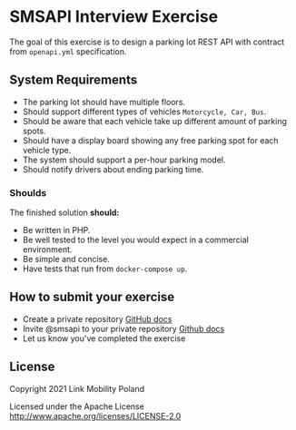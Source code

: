 # SMSAPI Interview Exercise

The goal of this exercise is to design a parking lot REST API with contract from `openapi.yml` specification.

## System Requirements
 - The parking lot should have multiple floors.
 - Should support different types of vehicles `Motorcycle, Car, Bus`.
 - Should be aware that each vehicle take up different amount of parking spots.
 - Should have a display board showing any free parking spot for each vehicle type.
 - The system should support a per-hour parking model.
 - Should notify drivers about ending parking time.

### Shoulds

The finished solution **should:**
- Be written in PHP.
- Be well tested to the level you would expect in a commercial environment.
- Be simple and concise.
- Have tests that run from `docker-compose up`.


## How to submit your exercise

- Create a private repository [GitHub docs](https://help.github.com/en/articles/create-a-repo)
- Invite @smsapi to your private repository [Github docs](https://help.github.com/en/articles/inviting-collaborators-to-a-personal-repository)
- Let us know you've completed the exercise

## License

Copyright 2021 Link Mobility Poland

Licensed under the Apache License http://www.apache.org/licenses/LICENSE-2.0
